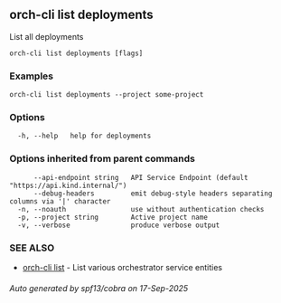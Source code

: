 ## orch-cli list deployments

List all deployments

```
orch-cli list deployments [flags]
```

### Examples

```
orch-cli list deployments --project some-project
```

### Options

```
  -h, --help   help for deployments
```

### Options inherited from parent commands

```
      --api-endpoint string   API Service Endpoint (default "https://api.kind.internal/")
      --debug-headers         emit debug-style headers separating columns via '|' character
  -n, --noauth                use without authentication checks
  -p, --project string        Active project name
  -v, --verbose               produce verbose output
```

### SEE ALSO

* [orch-cli list](orch-cli_list.md)	 - List various orchestrator service entities

###### Auto generated by spf13/cobra on 17-Sep-2025
